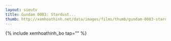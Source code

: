 ```yaml
---
layout: sieutv
title: Gundam 0083: Stardust...
thumb: http://xemhoathinh.net/data/images/films/thumb/gundam-0083-stardust-memory-gundam-0083-stardust-memory-1992.jpg
---
```

{% include xemhoathinh_bo tap="" %} 
